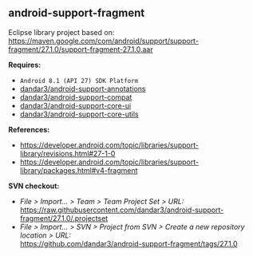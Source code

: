 ## android-support-fragment

Eclipse library project based on:<br/>
https://maven.google.com/com/android/support/support-fragment/27.1.0/support-fragment-27.1.0.aar

**Requires:**
- `Android 8.1 (API 27) SDK Platform`
- [dandar3/android-support-annotations](https://github.com/dandar3/android-support-annotations/tree/27.1.0)
- [dandar3/android-support-compat](https://github.com/dandar3/android-support-compat/tree/27.1.0)
- [dandar3/android-support-core-ui](https://github.com/dandar3/android-support-core-ui/tree/27.1.0)
- [dandar3/android-support-core-utils](https://github.com/dandar3/android-support-core-utils/tree/27.1.0)

**References:**
- https://developer.android.com/topic/libraries/support-library/revisions.html#27-1-0
- https://developer.android.com/topic/libraries/support-library/packages.html#v4-fragment

**SVN checkout:**
- _File > Import... > Team > Team Project Set > URL:_<br/>
  https://raw.githubusercontent.com/dandar3/android-support-fragment/27.1.0/.projectset
- _File > Import... > SVN > Project from SVN > Create a new repository location > URL:_<br/> 
  https://github.com/dandar3/android-support-fragment/tags/27.1.0